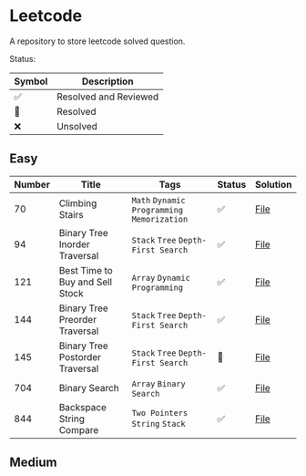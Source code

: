 # Leetcode

A repository to store leetcode solved question.

Status: 

| Symbol            | Description |
|-------------------| ----------- |
| :white_check_mark: | Resolved and Reviewed |
| :construction:    | Resolved |
| :x:               | Unsolved | 

## Easy

| Number | Title |  Tags                    | Status             | Solution |
|--------| ----- |--------------------------|--------------------|---------------------| 
| 70 | Climbing Stairs | `Math` `Dynamic Programming` `Memorization` | :white_check_mark: | [File](https://github.com/johnazedo/interview-questions/blob/main/leetcode/easy/climbing_stairs.go)
| 94     | Binary Tree Inorder Traversal   | `Stack` `Tree` `Depth-First Search` | :white_check_mark: | [File](https://github.com/johnazedo/interview-questions/blob/main/leetcode/easy/binary_tree_inorder_traversal.go) |
| 121    | Best Time to Buy and Sell Stock |  `Array` `Dynamic Programming` | :white_check_mark: | [File](https://github.com/johnazedo/interview-questions/blob/main/leetcode/easy/best_time_to_buy_and_sell_stock.go) |
| 144 | Binary Tree Preorder Traversal | `Stack` `Tree` `Depth-First Search` | :white_check_mark: | [File](https://github.com/johnazedo/interview-questions/blob/main/leetcode/easy/binary_tree_preorder_traversal.go) |
| 145 | Binary Tree Postorder Traversal | `Stack` `Tree` `Depth-First Search` | :construction:     | [File](https://github.com/johnazedo/interview-questions/blob/main/leetcode/easy/binary_tree_postorder_traversal.go) |
| 704    | Binary Search |  `Array` `Binary Search` | :white_check_mark: | [File](https://github.com/johnazedo/interview-questions/blob/main/leetcode/easy/binary_search.go) |
| 844    | Backspace String Compare |  `Two Pointers` `String` `Stack`   | :white_check_mark: |  [File](https://github.com/johnazedo/interview-questions/blob/main/leetcode/easy/backspace_string_compare.go) |

## Medium